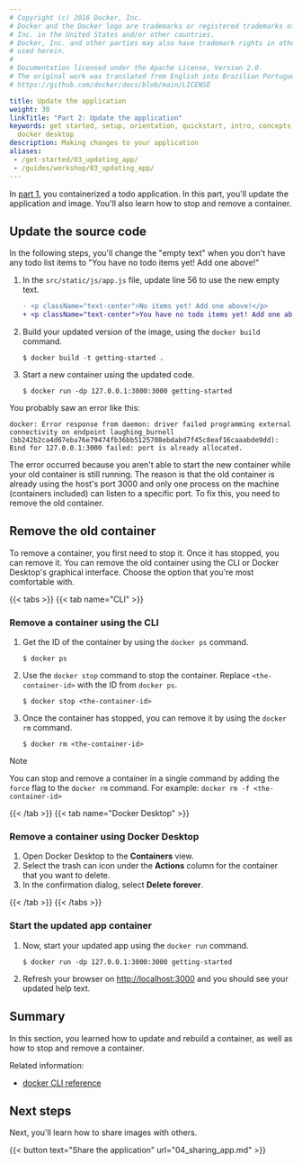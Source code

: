 ```yaml
---
# Copyright (c) 2016 Docker, Inc.
# Docker and the Docker logo are trademarks or registered trademarks of Docker,
# Inc. in the United States and/or other countries.
# Docker, Inc. and other parties may also have trademark rights in other terms
# used herein.
#
# Documentation licensed under the Apache License, Version 2.0.
# The original work was translated from English into Brazilian Portuguese.
# https://github.com/docker/docs/blob/main/LICENSE

title: Update the application
weight: 30
linkTitle: "Part 2: Update the application"
keywords: get started, setup, orientation, quickstart, intro, concepts, containers,
  docker desktop
description: Making changes to your application
aliases:
 - /get-started/03_updating_app/
 - /guides/workshop/03_updating_app/
---
```

In [part 1](./02_our_app.md), you containerized a todo application. In this part, you'll update the application and image. You'll also learn how to stop and remove a container.

## Update the source code

In the following steps, you'll change the "empty text" when you don't have any todo list items to "You have no todo items yet! Add one above!"


1. In the `src/static/js/app.js` file, update line 56 to use the new empty text.

   ```diff
   - <p className="text-center">No items yet! Add one above!</p>
   + <p className="text-center">You have no todo items yet! Add one above!</p>
   ```

2. Build your updated version of the image, using the `docker build` command.

   ```console
   $ docker build -t getting-started .
   ```

3. Start a new container using the updated code.

   ```console
   $ docker run -dp 127.0.0.1:3000:3000 getting-started
   ```

You probably saw an error like this:

```console
docker: Error response from daemon: driver failed programming external connectivity on endpoint laughing_burnell 
(bb242b2ca4d67eba76e79474fb36bb5125708ebdabd7f45c8eaf16caaabde9dd): Bind for 127.0.0.1:3000 failed: port is already allocated.
```

The error occurred because you aren't able to start the new container while your old container is still running. The reason is that the old container is already using the host's port 3000 and only one process on the machine (containers included) can listen to a specific port. To fix this, you need to remove the old container.

## Remove the old container

To remove a container, you first need to stop it. Once it has stopped, you can remove it. You can remove the old container using the CLI or Docker Desktop's graphical interface. Choose the option that you're most comfortable with.

{{< tabs >}}
{{< tab name="CLI" >}}

### Remove a container using the CLI

1. Get the ID of the container by using the `docker ps` command.

   ```console
   $ docker ps
   ```

2. Use the `docker stop` command to stop the container. Replace `<the-container-id>` with the ID from `docker ps`.

   ```console
   $ docker stop <the-container-id>
   ```

3. Once the container has stopped, you can remove it by using the `docker rm` command.

   ```console
   $ docker rm <the-container-id>
   ```

> [!NOTE]
>
> You can stop and remove a container in a single command by adding the `force` flag to the `docker rm` command. For example: `docker rm -f <the-container-id>`

{{< /tab >}}
{{< tab name="Docker Desktop" >}}

### Remove a container using Docker Desktop

1. Open Docker Desktop to the **Containers** view.
2. Select the trash can icon under the **Actions** column for the container that you want to delete.
3. In the confirmation dialog, select **Delete forever**.

{{< /tab >}}
{{< /tabs >}}

### Start the updated app container

1. Now, start your updated app using the `docker run` command.

   ```console
   $ docker run -dp 127.0.0.1:3000:3000 getting-started
   ```

2. Refresh your browser on [http://localhost:3000](http://localhost:3000) and you should see your updated help text.

## Summary

In this section, you learned how to update and rebuild a container, as well as how to stop and remove a container.

Related information:
 - [docker CLI reference](/reference/cli/docker/)

## Next steps

Next, you'll learn how to share images with others.

{{< button text="Share the application" url="04_sharing_app.md" >}}

